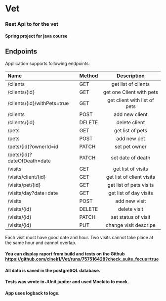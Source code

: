 # Vet
### Rest Api to for the vet
#### Spring project for java course 

## Endpoints

Application supports following endpoints:

| Name                       | Method  | Description                        |        
|:---------------------------|:--------|:----------------------------------:|
| /clients                   | GET     | get list of clients                |
| /clients/{id}              | GET     | get one Client with pets           |             
| /clients/{id}/withPets=true| GET     | get client with list of pets       |           
| /clients                   | POST    | add new client                     |    
| /clients/{id}              | DELETE  | delete client                      |
| /pets                      | GET     | get list of pets                   |
| /pets                      | POST    | add new pet                        |
| /pets/{id}?ownerId=id           | PATCH   | set pet owner                      |
| /pets/{id}?dateOfDeath=date| PATCH   | set date of death                  |
| /visits                    | GET     | get list of visits                 |
| /visits/client/{id}        | GET     | get list of client visits          |
| /visits/pet/{id}           | GET     | get list of pets visits            |
| /visits/day?date=date      | GET     | get list of day visits             | 
| /visits                    | POST    | add new visit                      |
| /visits/{id}               | DELETE  | delete visit                       |
| /visits/{id}               | PATCH   | set status of visit                |
| /visits/{id}               | PUT     | change visit descripe              |


Each visit must have good date and hour. Two visits cannot take place at the same hour and cannot overlap.  

    
#### You can display raport from build and tests on the Github https://github.com/cinek1/Vet/runs/757516428?check_suite_focus=true

#### All data is saved in the postgreSQL database. 

#### Tests was wrote in JUnit jupiter and used Mockito to mock. 

#### App uses logback to logs.  
